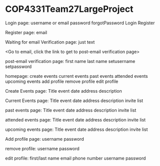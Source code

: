 # COP4331Team27LargeProject

Login page:
username or email
password
forgotPassword
Login
Register

Register page:
email

Waiting for email Verification page:
just text

<Go to email, click the link to get to post-email verification page>

post-email verification page:
first name
last name
setusername
setpassword

homepage:
create events
current events
past events
attended events
upcoming events
add profile
remove profile
edit profile

Create Events page:
Title
event date
address
description


Current Events page:
Title
event date
address
description
invite list

past events page:
Title
event date
address
description
invite list

attended events page:
Title
event date
address
description
invite list

upcoming events page:
Title
event date
address
description
invite list

Add profile page:
username
password

remove profile:
username
password

edit profile:
first/last name
email
phone number
username
password
